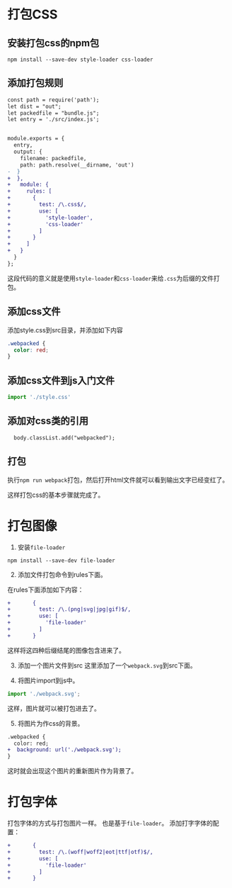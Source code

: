 # 打包CSS

## 安装打包css的npm包

```
npm install --save-dev style-loader css-loader
```

## 添加打包规则

```diff
const path = require('path');
let dist = "out";
let packedfile = "bundle.js";
let entry = './src/index.js';


module.exports = {
  entry,
  output: {
    filename: packedfile,
    path: path.resolve(__dirname, 'out')
-  }
+  },
+   module: {
+     rules: [
+       {
+         test: /\.css$/,
+         use: [
+           'style-loader',
+           'css-loader'
+         ]
+       }
+     ]
+   }
  }
};
```

这段代码的意义就是使用`style-loader`和`css-loader`来给`.css`为后缀的文件打包。

## 添加css文件

添加style.css到src目录，并添加如下内容

```css
.webpacked {
  color: red;
}
```

## 添加css文件到js入门文件

```js
import './style.css'
```

## 添加对css类的引用
```
  body.classList.add("webpacked");
```

## 打包

执行`npm run webpack`打包，然后打开html文件就可以看到输出文字已经变红了。

这样打包css的基本步骤就完成了。

# 打包图像

1. 安装`file-loader`
```
npm install --save-dev file-loader
```
2. 添加文件打包命令到rules下面。

在rules下面添加如下内容：

```diff
+       {
+         test: /\.(png|svg|jpg|gif)$/,
+         use: [
+           'file-loader'
+         ]
+       }
```
这样将这四种后缀结尾的图像包含进来了。

3. 添加一个图片文件到src
这里添加了一个`webpack.svg`到src下面。

4. 将图片import到js中。

```js
import './webpack.svg';
```
这样，图片就可以被打包进去了。

5. 将图片为作css的背景。

```diff
.webpacked {
  color: red;
+  background: url('./webpack.svg');
}
```
这时就会出现这个图片的重新图片作为背景了。

# 打包字体
打包字体的方式与打包图片一样。
也是基于`file-loader`。
添加打字字体的配置：

```diff
+       {
+         test: /\.(woff|woff2|eot|ttf|otf)$/,
+         use: [
+           'file-loader'
+         ]
+       }
```


